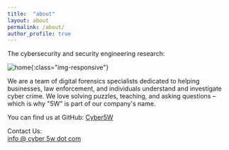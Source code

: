 ```yaml
---
title:  "about"
layout: about
permalink: /about/
author_profile: true
---
```


The cybersecurity and security engineering research:           

![home](/blog/assets/images/1/welcome.png){:class="img-responsive"}      

We are a team of digital forensics specialists dedicated to helping businesses, law enforcement, and individuals understand and investigate cyber crime. We love solving puzzles, teaching, and asking questions – which is why "5W" is part of our company's name.    

You can find us at GitHub:
[Cyber5W](https://github.com/cyber5w)

Contact Us:    
[info @ cyber 5w dot com](mailto:info@cyber5w.com)